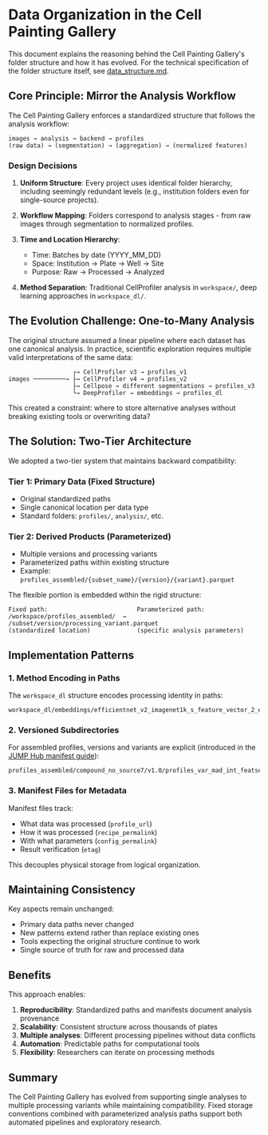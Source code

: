 # Data Organization in the Cell Painting Gallery

This document explains the reasoning behind the Cell Painting Gallery's folder structure and how it has evolved. For the technical specification of the folder structure itself, see [data_structure.md](data_structure.md).

## Core Principle: Mirror the Analysis Workflow

The Cell Painting Gallery enforces a standardized structure that follows the analysis workflow:

```
images → analysis → backend → profiles
(raw data) → (segmentation) → (aggregation) → (normalized features)
```

### Design Decisions

1. **Uniform Structure**: Every project uses identical folder hierarchy, including seemingly redundant levels (e.g., institution folders even for single-source projects).

2. **Workflow Mapping**: Folders correspond to analysis stages - from raw images through segmentation to normalized profiles.

3. **Time and Location Hierarchy**: 
   - Time: Batches by date (YYYY_MM_DD)
   - Space: Institution → Plate → Well → Site
   - Purpose: Raw → Processed → Analyzed

4. **Method Separation**: Traditional CellProfiler analysis in `workspace/`, deep learning approaches in `workspace_dl/`.

## The Evolution Challenge: One-to-Many Analysis

The original structure assumed a linear pipeline where each dataset has one canonical analysis. In practice, scientific exploration requires multiple valid interpretations of the same data:

```
                  ┌→ CellProfiler v3 → profiles_v1
images ─────────→ ├→ CellProfiler v4 → profiles_v2
                  ├→ Cellpose → different segmentations → profiles_v3
                  └→ DeepProfiler → embeddings → profiles_dl
```

This created a constraint: where to store alternative analyses without breaking existing tools or overwriting data?

## The Solution: Two-Tier Architecture

We adopted a two-tier system that maintains backward compatibility:

### Tier 1: Primary Data (Fixed Structure)
- Original standardized paths
- Single canonical location per data type
- Standard folders: `profiles/`, `analysis/`, etc.

### Tier 2: Derived Products (Parameterized)
- Multiple versions and processing variants
- Parameterized paths within existing structure
- Example: `profiles_assembled/{subset_name}/{version}/{variant}.parquet`

The flexible portion is embedded within the rigid structure:
```
Fixed path:                         Parameterized path:
/workspace/profiles_assembled/  →   /subset/version/processing_variant.parquet
(standardized location)             (specific analysis parameters)
```

## Implementation Patterns

### 1. Method Encoding in Paths
The `workspace_dl` structure encodes processing identity in paths:
```
workspace_dl/embeddings/efficientnet_v2_imagenet1k_s_feature_vector_2_ec756ff/
```

### 2. Versioned Subdirectories
For assembled profiles, versions and variants are explicit (introduced in the [JUMP Hub manifest guide](https://github.com/broadinstitute/jump_hub/blob/213f90a6e1cdcf7ee665eb56ecf5d16c886dd7eb/howto/2_create_project_manifest.md)):
```
profiles_assembled/compound_no_source7/v1.0/profiles_var_mad_int_featselect.parquet
```

### 3. Manifest Files for Metadata
Manifest files track:
- What data was processed (`profile_url`)
- How it was processed (`recipe_permalink`)
- With what parameters (`config_permalink`)
- Result verification (`etag`)

This decouples physical storage from logical organization.

## Maintaining Consistency

Key aspects remain unchanged:
- Primary data paths never changed
- New patterns extend rather than replace existing ones
- Tools expecting the original structure continue to work
- Single source of truth for raw and processed data

## Benefits

This approach enables:
1. **Reproducibility**: Standardized paths and manifests document analysis provenance
2. **Scalability**: Consistent structure across thousands of plates
3. **Multiple analyses**: Different processing pipelines without data conflicts
4. **Automation**: Predictable paths for computational tools
5. **Flexibility**: Researchers can iterate on processing methods

## Summary

The Cell Painting Gallery has evolved from supporting single analyses to multiple processing variants while maintaining compatibility. Fixed storage conventions combined with parameterized analysis paths support both automated pipelines and exploratory research.